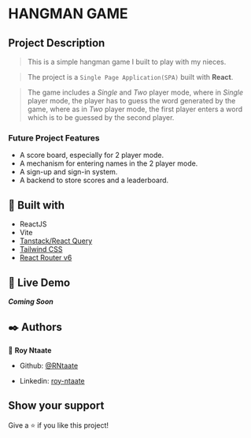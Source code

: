 # HANGMAN GAME

## Project Description

> This is a simple hangman game I built to play with my nieces.

> The project is a `Single Page Application(SPA)` built with **React**.

> The game includes a _Single_ and _Two_ player mode, where in _Single_ player mode, the player has to guess the word generated by the game, where as in _Two_ player mode, the first player enters a word which is to be guessed by the second player.

### Future Project Features

- A score board, especially for 2 player mode.
- A mechanism for entering names in the 2 player mode.
- A sign-up and sign-in system.
- A backend to store scores and a leaderboard.

## 🔧 Built with

- ReactJS
- Vite
- [Tanstack/React Query](https://tanstack.com/query/latest/docs/framework/react/overview)
- [Tailwind CSS](https://tailwindcss.com/)
- [React Router v6](https://reactrouter.com/)

## 🔴 Live Demo

**_Coming Soon_**

## ✒️ Authors

👤 **Roy Ntaate**

- Github: [@RNtaate](https://github.com/RNtaate)

- Linkedin: [roy-ntaate](https://linkedin.com/in/roy-ntaate)

## Show your support

Give a ⭐️ if you like this project!
